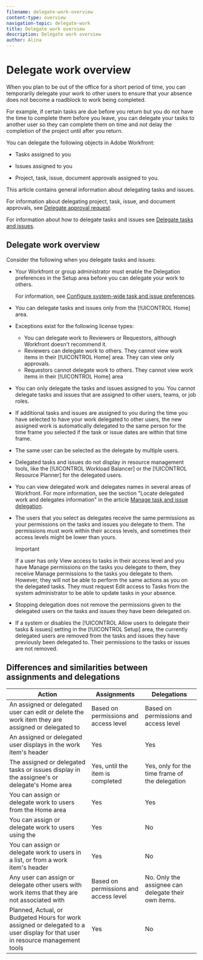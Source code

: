 ```yaml
---
filename: delegate-work-overview
content-type: overview
navigation-topic: delegate-work
title: Delegate work overview
description: Delegate work overview
author: Alina
---
```


# Delegate work overview

<!--
<p data-mc-conditions="QuicksilverOrClassic.Draft mode">(NOTE:&nbsp;TOC and Becky - not submitted to Becky yet because not sure if this will be the final place or title for this??)</p>
-->

When you plan to be out of the office for a short period of time, you can temporarily delegate your work to other users to ensure that your absence does not become a roadblock to work being completed. 

For example, if certain tasks are due before you return but you do not have the time to complete them before you leave, you can delegate your tasks to another user so they can complete them on time and not delay the completion of the project until after you return.

You can delegate the following objects in Adobe Workfront:

  <!--
  <li data-mc-conditions="QuicksilverOrClassic.Draft mode"> <p>Projects where you are designated as the Project Owner (not yet, not for the MVP)</p> </li>
  -->

* Tasks assigned to you
* Issues assigned to you

  <!--
  <li data-mc-conditions="QuicksilverOrClassic.Draft mode"> <p>Proof approvals assigned to you (NOTE:&nbsp;is this true?? does the new functionality include proof approvals??)</p> </li>
  -->

* Project, task, issue, document approvals assigned to you.

This article contains general information about delegating tasks and issues.

For information about delegating project, task, issue, and document approvals, see [Delegate approval request](../../review-and-approve-work/manage-approvals/delegate-approval-requests.md).

For information about how to delegate tasks and issues see [Delegate tasks and issues](../../manage-work/delegate-work/how-to-delegate-work.md).

## Delegate work overview

Consider the following when you delegate tasks and issues:

* Your Workfront or group administrator must enable the Delegation preferences in the Setup area before you can delegate your work to others.

  For information, see [Configure system-wide task and issue preferences](../../administration-and-setup/set-up-workfront/configure-system-defaults/set-task-issue-preferences.md).
* You can delegate tasks and issues only from the [!UICONTROL Home] area.
* Exceptions exist for the following license types:
  
  * You can delegate work to Reviewers or Requestors, although Workfront doesn't recommend it.
  * Reviewers can delegate work to others. They cannot view work items in their [!UICONTROL Home] area. They can view only approvals. 
  * Requestors cannot delegate work to others. They cannot view work items in their [!UICONTROL Home] area
* You can only delegate the tasks and issues assigned to you. You cannot delegate tasks and issues that are assigned to other users, teams, or job roles.
* If additional tasks and issues are assigned to you during the time you have selected to have your work delegated to other users, the new assigned work is automatically delegated to the same person for the time frame you selected if the task or issue dates are within that time frame. 
* The same user can be selected as the delegate by multiple users. 
* Delegated tasks and issues do not display in resource management tools, like the [!UICONTROL Workload Balancer] or the [!UICONTROL Resource Planner] for the delegated users. 
* You can view delegated work and delegates names in several areas of Workfront. For more information, see the section "Locate delegated work and delegates information" in the article [Manage task and issue delegation](../delegate-work/how-to-delegate-work.md).
* The users that you select as delegates receive the same  permissions as your permissions on the tasks and issues you delegate to them. The permissions must work within their access levels, and sometimes their access levels might be lower than yours.

  >[!IMPORTANT]
  >
  >  If a user has only View access to tasks in their access level and you have Manage permissions on the tasks you delegate to them, they receive Manage permissions to the tasks you delegate to them. However, they will not be able to perform the same actions as you on the delegated tasks. They must request Edit access to Tasks from the system administrator to be able to update tasks in your absence. 
  
* Stopping delegation does not remove the permissions given to the delegated users on the tasks and issues they have been delegated on. 
* If a system or  disables the [!UICONTROL Allow users to delegate their tasks & issues] setting in the [!UICONTROL Setup] area, the currently delegated users are removed from the tasks and issues they have previously been delegated to. Their permissions to the tasks or issues are not removed.

## Differences and similarities between assignments and delegations

| Action                                                                                                                         | Assignments                           | Delegations                                         |
|--------------------------------------------------------------------------------------------------------------------------------|---------------------------------------|-----------------------------------------------------|
| An assigned or delegated user can edit or delete the work item they are assigned or delegated to                               | Based on permissions and access level | Based on permissions and access level               |
| An assigned or delegated user displays in the work item's header                                                               | Yes                                   | Yes                                                 |
| The assigned or delegated tasks or issues display in the assignee's or delegate's Home area                                    | Yes, until the item is completed      | Yes, only for the time frame of the delegation      |
| You can assign or delegate work to users from the Home area                                                                    | Yes                                   | Yes                                                 |
| You can assign or delegate work to users using the                                                                             | Yes                                   | No                                                  |
| You can assign or delegate work to users in a list, or from a work item's header                                               | Yes                                   | No                                                  |
| Any user can assign or delegate other users with work items that they are not associated with                                  | Based on permissions and access level | No. Only the assignee can delegate their own items. |
| Planned, Actual, or Budgeted Hours for work assigned or delegated to a user display for that user in resource management tools | Yes                                   | No                                                  |


